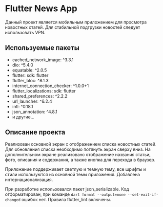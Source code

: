 # Flutter News App

Данный проект является мобильным приложением для просмотра новостных статей. Для стабильной подгрузки новостей следует использовать VPN.

## Используемые пакеты

- cached_network_image: ^3.3.1
- dio: ^5.4.0
- equatable: ^2.0.5
- flutter:
  sdk: flutter
- flutter_bloc: ^8.1.3
- internet_connection_checker: ^1.0.0+1
- flutter_localizations:
  sdk: flutter
- shared_preferences: ^2.2.2
- url_launcher: ^6.2.4
- intl: ^0.18.1
- json_annotation: ^4.8.1
- и другие...

## Описание проекта

Реализован основной экран с отображением списка новостных статей. Для обновления списка необходимо потянуть экран сверху вниз. На дополнительном экране реализовано отображение названия статьи, фото, описания и содержания, а также кнопка для перехода в браузер.

Приложение поддерживает светлую и темную тему, все шрифты и стили используются из основной темы приложения. Добавлена интернационализация.

При разработке использовался пакет json_serializable. Код отформатирован, при команде `dart format --output=none --set-exit-if-changed` ошибок нет. Правила flutter_lint включены.
